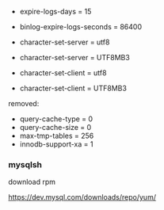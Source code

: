 - expire-logs-days                        = 15
- binlog-expire-logs-seconds              = 86400

- character-set-server                    = utf8
- character-set-server                    = UTF8MB3

- character-set-client                    = utf8
- character-set-client                    = UTF8MB3

removed:

- query-cache-type                        = 0
- query-cache-size                        = 0
- max-tmp-tables                          = 256
- innodb-support-xa                       = 1


### mysqlsh

download rpm

https://dev.mysql.com/downloads/repo/yum/
